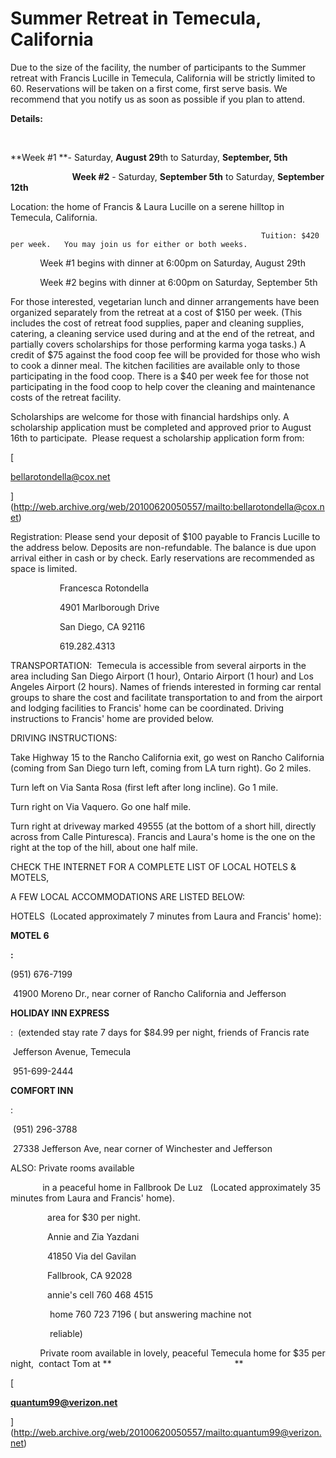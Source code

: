 # Summer Retreat in Temecula, California

Due to the size of the facility, the number of participants to the Summer retreat with Francis Lucille in Temecula, California will be strictly limited to 60. Reservations will be taken on a first come, first serve basis. We recommend that you notify us as soon as possible if you plan to attend.  

**Details:** 

                         

**Week #1 **- Saturday, **August 29**th to Saturday, **September, 5th**

                         **Week #2** - Saturday, **September 5th** to Saturday, **September 12th**

Location: the home of Francis & Laura Lucille on a serene hilltop in Temecula, California.   

                                                            Tuition: $420 per week.   You may join us for either or both weeks. 

            Week #1 begins with dinner at 6:00pm on Saturday, August 29th

            Week #2 begins with dinner at 6:00pm on Saturday, September 5th

For those interested, vegetarian lunch and dinner arrangements have been organized separately from the retreat at a cost of $150 per week. (This includes the cost of retreat food supplies, paper and cleaning supplies, catering, a cleaning service used during and at the end of the retreat, and partially covers scholarships for those performing karma yoga tasks.) A credit of $75 against the food coop fee will be provided for those who wish to cook a dinner meal. The kitchen facilities are available only to those participating in the food coop. There is a $40 per week fee for those not participating in the food coop to help cover the cleaning and maintenance costs of the retreat facility. 

Scholarships are welcome for those with financial hardships only. A scholarship application must be completed and approved prior to August 16th to participate.  Please request a scholarship application form from:

[

bellarotondella@cox.net

](http://web.archive.org/web/20100620050557/mailto:bellarotondella@cox.net)

Registration: Please send your deposit of $100 payable to Francis Lucille to the address below. Deposits are non-refundable. The balance is due upon arrival either in cash or by check. Early reservations are recommended as space is limited. 

                    Francesca Rotondella 

                    4901 Marlborough Drive 

                    San Diego, CA 92116 

                    619.282.4313 

TRANSPORTATION:  Temecula is accessible from several airports in the area including San Diego Airport (1 hour), Ontario Airport (1 hour) and Los Angeles Airport (2 hours). Names of friends interested in forming car rental groups to share the cost and facilitate transportation to and from the airport and lodging facilities to Francis' home can be coordinated. Driving instructions to Francis' home are provided below. 

DRIVING INSTRUCTIONS: 

Take Highway 15 to the Rancho California exit, go west on Rancho California (coming from San Diego turn left, coming from LA turn right). Go 2 miles. 

Turn left on Via Santa Rosa (first left after long incline). Go 1 mile. 

Turn right on Via Vaquero. Go one half mile. 

Turn right at driveway marked 49555 (at the bottom of a short hill, directly across from Calle Pinturesca). Francis and Laura's home is the one on the right at the top of the hill, about one half mile. 

CHECK THE INTERNET FOR A COMPLETE LIST OF LOCAL HOTELS & MOTELS, 

A FEW LOCAL ACCOMMODATIONS ARE LISTED BELOW: 

HOTELS  (Located approximately 7 minutes from Laura and Francis' home): 

**MOTEL 6**

**:** 

(951) 676-7199 

 41900 Moreno Dr., near corner of Rancho California and Jefferson 

**HOLIDAY INN EXPRESS**

:  (extended stay rate 7 days for $84.99 per night, friends of Francis rate

 Jefferson Avenue, Temecula 

 951-699-2444 

**COMFORT INN**

: 

 (951) 296-3788 

 27338 Jefferson Ave, near corner of Winchester and Jefferson 

ALSO: Private rooms available 

             in a peaceful home in Fallbrook De Luz   (Located approximately 35 minutes from Laura and Francis' home). 

               area for $30 per night. 

               Annie and Zia Yazdani 

               41850 Via del Gavilan 

               Fallbrook, CA 92028 

               annie's cell 760 468 4515 

                home 760 723 7196 ( but answering machine not 

                reliable)

            Private room available in lovely, peaceful Temecula home for $35 per night,  contact Tom at **                                                  **

[

**quantum99@verizon.net**

](http://web.archive.org/web/20100620050557/mailto:quantum99@verizon.net)

